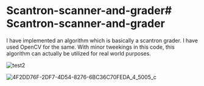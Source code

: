 # Scantron-scanner-and-grader# Scantron-scanner-and-grader
I have implemented an algorithm which is basically a scantron grader. I have used OpenCV for the same. With minor tweekings in this code, this algorithm can actually be utilized for real world purposes. 

![test2](https://user-images.githubusercontent.com/54478610/97795492-41c3b780-1bdd-11eb-8851-dba692bcb44f.jpg)                

![4F2DD76F-2DF7-4D54-8276-6BC36C70FEDA_4_5005_c](https://user-images.githubusercontent.com/54478610/97795506-5acc6880-1bdd-11eb-8fa8-041f8e124272.jpeg)
